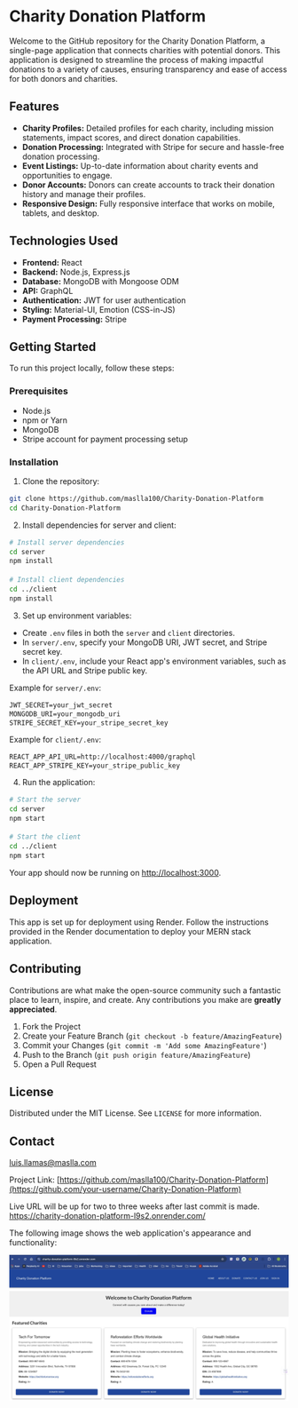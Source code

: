 # Charity Donation Platform

Welcome to the GitHub repository for the Charity Donation Platform, a single-page application that connects charities with potential donors. This application is designed to streamline the process of making impactful donations to a variety of causes, ensuring transparency and ease of access for both donors and charities.

## Features

- **Charity Profiles:** Detailed profiles for each charity, including mission statements, impact scores, and direct donation capabilities.
- **Donation Processing:** Integrated with Stripe for secure and hassle-free donation processing.
- **Event Listings:** Up-to-date information about charity events and opportunities to engage.
- **Donor Accounts:** Donors can create accounts to track their donation history and manage their profiles.
- **Responsive Design:** Fully responsive interface that works on mobile, tablets, and desktop.

## Technologies Used

- **Frontend:** React
- **Backend:** Node.js, Express.js
- **Database:** MongoDB with Mongoose ODM
- **API:** GraphQL
- **Authentication:** JWT for user authentication
- **Styling:** Material-UI, Emotion (CSS-in-JS)
- **Payment Processing:** Stripe

## Getting Started

To run this project locally, follow these steps:

### Prerequisites

- Node.js
- npm or Yarn
- MongoDB
- Stripe account for payment processing setup

### Installation

1. Clone the repository:

```bash
git clone https://github.com/maslla100/Charity-Donation-Platform
cd Charity-Donation-Platform
```

2. Install dependencies for server and client:

```bash
# Install server dependencies
cd server
npm install

# Install client dependencies
cd ../client
npm install
```

3. Set up environment variables:

- Create `.env` files in both the `server` and `client` directories.
- In `server/.env`, specify your MongoDB URI, JWT secret, and Stripe secret key.
- In `client/.env`, include your React app's environment variables, such as the API URL and Stripe public key.

Example for `server/.env`:

```plaintext
JWT_SECRET=your_jwt_secret
MONGODB_URI=your_mongodb_uri
STRIPE_SECRET_KEY=your_stripe_secret_key
```

Example for `client/.env`:

```plaintext
REACT_APP_API_URL=http://localhost:4000/graphql
REACT_APP_STRIPE_KEY=your_stripe_public_key
```

4. Run the application:

```bash
# Start the server
cd server
npm start

# Start the client
cd ../client
npm start
```

Your app should now be running on <http://localhost:3000>.



## Deployment

This app is set up for deployment using Render. Follow the instructions provided in the Render documentation to deploy your MERN stack application.

## Contributing

Contributions are what make the open-source community such a fantastic place to learn, inspire, and create. Any contributions you make are **greatly appreciated**.

1. Fork the Project
2. Create your Feature Branch (`git checkout -b feature/AmazingFeature`)
3. Commit your Changes (`git commit -m 'Add some AmazingFeature'`)
4. Push to the Branch (`git push origin feature/AmazingFeature`)
5. Open a Pull Request

## License

Distributed under the MIT License. See `LICENSE` for more information.

## Contact

luis.llamas@maslla.com

Project Link: [https://github.com/maslla100/Charity-Donation-Platform](https://github.com/your-username/Charity-Donation-Platform)

Live URL will be up for two to three weeks after last commit is made.  https://charity-donation-platform-l9s2.onrender.com/


The following image shows the web application's appearance and functionality:

![The Charity Donation Platform shows the following image".](sample.jpeg)